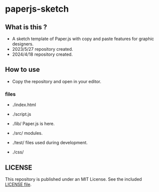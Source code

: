 # paperjs-sketch

## What is this ?

- A sketch template of Paper.js with copy and paste features for graphic designers.
- 2023/5/27 repository created.
- 2024/4/18 repository created.

## How to use

- Copy the repository and open in your editor.

### files

- ./index.html
- ./script.js

- ./lib/ Paper.js is here.
- ./src/ modules.
- ./test/ files used during development.
- ./css/

## LICENSE

This repository is published under an MIT License. See the included [LICENSE file](./LICENSE.txt).
